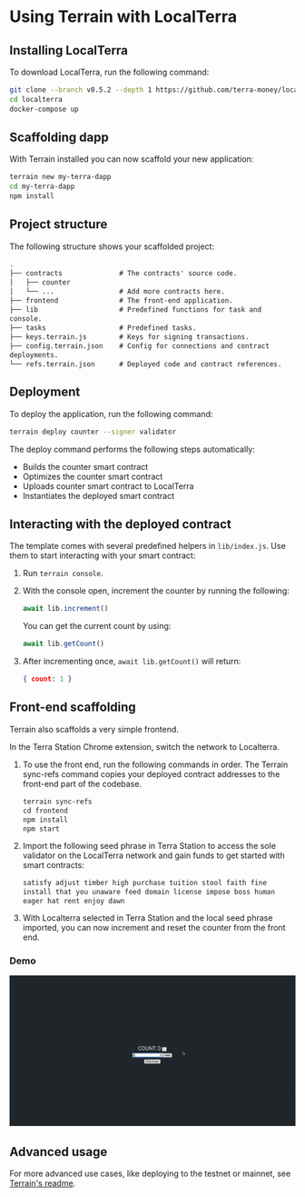 # Using Terrain with LocalTerra

## Installing LocalTerra 

To download LocalTerra, run the following command:

```sh
git clone --branch v0.5.2 --depth 1 https://github.com/terra-money/localterra
cd localterra
docker-compose up
```

## Scaffolding dapp

With Terrain installed you can now scaffold your new application:

```sh
terrain new my-terra-dapp
cd my-terra-dapp
npm install
```

## Project structure

The following structure shows your scaffolded project:

```
.
├── contracts              # The contracts' source code.
│   ├── counter
│   └── ...                # Add more contracts here.
├── frontend               # The front-end application.
├── lib                    # Predefined functions for task and console.
├── tasks                  # Predefined tasks.
├── keys.terrain.js        # Keys for signing transactions.
├── config.terrain.json    # Config for connections and contract deployments.
└── refs.terrain.json      # Deployed code and contract references.
```

## Deployment

To deploy the application, run the following command:

```sh
terrain deploy counter --signer validator
```

The deploy command performs the following steps automatically:

* Builds the counter smart contract
* Optimizes the counter smart contract
* Uploads counter smart contract to LocalTerra
* Instantiates the deployed smart contract

## Interacting with the deployed contract

The template comes with several predefined helpers in `lib/index.js`. Use them to start interacting with your smart contract:

1. Run `terrain console`.

2. With the console open, increment the counter by running the following:

   ```JavaScript
   await lib.increment()
   ```

   You can get the current count by using:

   ```JavaScript
   await lib.getCount()
   ```

3. After incrementing once, `await lib.getCount()` will return:

   ```json
   { count: 1 }
   ```

## Front-end scaffolding

Terrain also scaffolds a very simple frontend.

In the Terra Station Chrome extension, switch the network to Localterra.

1. To use the front end, run the following commands in order. The Terrain sync-refs command copies your deployed contract addresses to the front-end part of the codebase.

   ```
   terrain sync-refs
   cd frontend
   npm install
   npm start
   ```

2. Import the following seed phrase in Terra Station to access the sole validator on the LocalTerra network and gain funds to get started with smart contracts:

   ```
   satisfy adjust timber high purchase tuition stool faith fine install that you unaware feed domain license impose boss human eager hat rent enjoy dawn
   ```

3. With Localterra selected in Terra Station and the local seed phrase imported, you can now increment and reset the counter from the front end.

### Demo

![](/img/tut_counter.gif)

## Advanced usage

For more advanced use cases, like deploying to the testnet or mainnet, see [Terrain's readme](https://github.com/iboss-ptk/terrain#readme).
